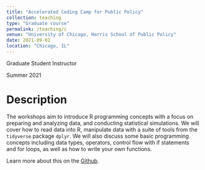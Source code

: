 ```yaml
---
title: "Accelerated Coding Camp for Public Policy"
collection: teaching
type: "Graduate course"
permalink: /teaching/c
venue: "University of Chicago, Harris School of Public Policy"
date: 2021-09-01
location: "Chicago, IL"
---
```

Graduate Student Instructor

Summer 2021

Description
======
The workshops aim to introduce R programming concepts with a focus on preparing and analyzing data, and conducting statistical simulations. We will cover how to read data into R, manipulate data with a suite of tools from the `tidyverse` package `dplyr`. We will also discuss some basic programming concepts including data types, operators, control flow with if statements and for loops, as well as how to write your own functions.

Learn more about this on the [Github](https://harris-coding-lab.github.io/).
